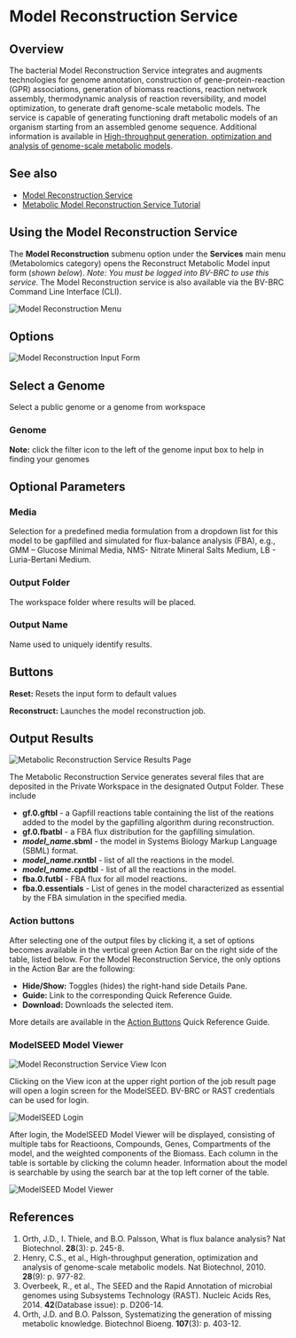 # Model Reconstruction Service

## Overview
The bacterial Model Reconstruction Service integrates and augments technologies for genome annotation, construction of gene-protein-reaction (GPR) associations, generation of biomass reactions, reaction network assembly, thermodynamic analysis of reaction reversibility, and model optimization, to generate draft genome-scale metabolic models. The service is capable of generating functioning draft metabolic models of an organism starting from an assembled genome sequence. Additional information is available in [High-throughput generation, optimization and analysis of genome-scale metabolic models](https://www.nature.com/nbt/journal/v28/n9/full/nbt.1672.html).

## See also
* [Model Reconstruction Service](https://bv-brc.org/app/Reconstruct)
* [Metabolic Model Reconstruction Service Tutorial](../../tutorial/metabolic_model_reconstruction/metabolic_model_reconstruction.html)

## Using the Model Reconstruction Service
The **Model Reconstruction** submenu option under the **Services** main menu (Metabolomics category) opens the Reconstruct Metabolic Model input form (*shown below*). *Note: You must be logged into BV-BRC to use this service.* The Model Reconstruction service is also available via the BV-BRC Command Line Interface (CLI).

![Model Reconstruction Menu](../images/bv_services_menu.png)

## Options
![Model Reconstruction Input Form](../images/model_reconstruction_input_form.png) 

## Select a Genome
Select a public genome or a genome from workspace

### Genome
**Note:** click the filter icon to the left of the genome input box to help in finding your genomes

## Optional Parameters

### Media
Selection for a predefined media formulation from a dropdown list for this model to be gapfilled and simulated for flux-balance analysis (FBA), e.g., GMM – Glucose Minimal Media, NMS- Nitrate Mineral Salts Medium, LB - Luria-Bertani Medium.

### Output Folder
The workspace folder where results will be placed.

### Output Name
Name used to uniquely identify results.

## Buttons

**Reset:** Resets the input form to default values

**Reconstruct:** Launches the model reconstruction job.

## Output Results
![Metabolic Reconstruction Service Results Page](../images/model_reconstruction_service_results_page.png)

The Metabolic Reconstruction Service generates several files that are deposited in the Private Workspace in the designated Output Folder. These include 

* **gf.0.gftbl** - a Gapfill reactions table containing the list of the reations added to the model by the gapfilling algorithm during reconstruction.
* **gf.0.fbatbl** - a FBA flux distribution for the gapfilling simulation.
* **_model_name_.sbml** - the model in Systems Biology Markup Language (SBML) format.
* **_model_name_.rxntbl** - list of all the reactions in the model.
* **_model_name_.cpdtbl** - list of all the reactions in the model.
* **fba.0.futbl** - FBA flux for all model reactions.
* **fba.0.essentials** - List of genes in the model characterized as essential by the FBA simulation in the specified media.

### Action buttons
After selecting one of the output files by clicking it, a set of options becomes available in the vertical green Action Bar on the right side of the table, listed below. For the Model Reconstruction Service, the only options in the Action Bar are the following:

* **Hide/Show:** Toggles (hides) the right-hand side Details Pane.
* **Guide:** Link to the corresponding Quick Reference Guide.
* **Download:**  Downloads the selected item.

More details are available in the [Action Buttons](../action_buttons.html) Quick Reference Guide.

### ModelSEED Model Viewer
![Model Reconstruction Service View Icon](../images/model_reconstruction_view_icon.png)

Clicking on the View icon at the upper right portion of the job result page will open a login screen for the ModelSEED. BV-BRC or RAST credentials can be used for login.

![ModelSEED Login](../images/modelseed_login.png)

After login, the ModelSEED Model Viewer will be displayed, consisting of multiple tabs for Reactioons, Compounds, Genes, Compartments of the model, and the weighted components of the Biomass. Each column in the table is sortable by clicking the column header. Information about the model is searchable by using the search bar at the top left corner of the table.

![ModelSEED Model Viewer](../images/modelseed_model_viewer.png)

## References
1.	Orth, J.D., I. Thiele, and B.O. Palsson, What is flux balance analysis? Nat Biotechnol. **28**(3): p. 245-8.
2.	Henry, C.S., et al., High-throughput generation, optimization and analysis of genome-scale metabolic models. Nat Biotechnol, 2010. **28**(9): p. 977-82.
3.	Overbeek, R., et al., The SEED and the Rapid Annotation of microbial genomes using Subsystems Technology (RAST). Nucleic Acids Res, 2014. **42**(Database issue): p. D206-14.
4.	Orth, J.D. and B.O. Palsson, Systematizing the generation of missing metabolic knowledge. Biotechnol Bioeng. **107**(3): p. 403-12.

